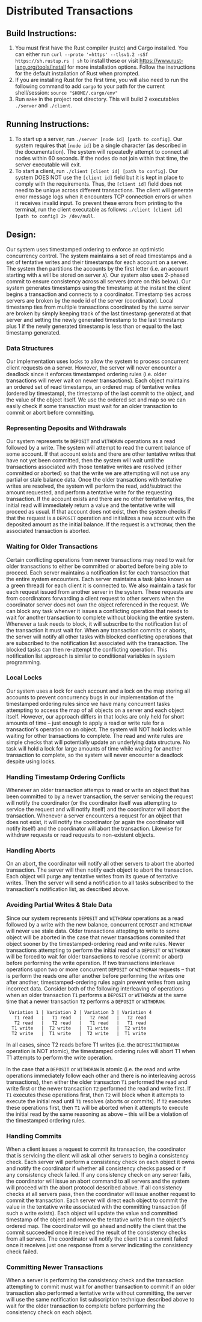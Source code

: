# Distributed Transactions

## Build Instructions:

1. You must first have the Rust compiler (rustc) and Cargo installed. You can either run `curl --proto '=https' --tlsv1.2 -sSf https://sh.rustup.rs | sh` to install these or visit https://www.rust-lang.org/tools/install for more installation options. Follow the instructions for the default installation of Rust when prompted.
2. If you are installing Rust for the first time, you will also need to run the following command to add `cargo` to your path for the current shell/session: `source "$HOME/.cargo/env"`
3. Run `make` in the project root directory. This will build 2 executables `./server` and `./client`.

## Running Instructions:

1. To start up a server, run `./server [node id] [path to config]`. Our system requires that `[node id]` be a single character (as described in the documentation). The system will repeatedly attempt to connect all nodes within 60 seconds. If the nodes do not join within that time, the server executable will exit.  
2. To start a client, run `./client [client id] [path to config]`. Our system DOES NOT use the `[client id]` field but it is kept in place to comply with the requirements. Thus, the `[client id]` field does not need to be unique across different transactions. The client will generate error message logs when it encounters TCP connection errors or when it receives invalid input. To prevent these errors from printing to the terminal, run the client executable as follows: `./client [client id] [path to config] 2> /dev/null`. 

## Design: 
Our system uses timestamped ordering to enforce an optimistic concurrency control. The system maintains a set of read timestamps and a set of tentative writes and their timestamps for each account on a server. The system then partitions the accounts by the first letter (i.e. an account starting with `A` will be stored on server `A`). Our system also uses 2-phased commit to ensure consistency across all servers (more on this below). Our system generates timestamps using the timestamp at the instant the client begins a transaction and connects to a coordinator. Timestamp ties across servers are broken by the node id of the server (coordinator). Local timestamp ties from multiple transactions coordinated by the same server are broken by simply keeping track of the last timestamp generated at that server and setting the newly generated timestamp to the last timestamp plus 1 if the newly generated timestamp is less than or equal to the last timestamp generated. 

### Data Structures
Our implementation uses locks to allow the system to process concurrent client requests on a server. However, the server will never encounter a deadlock since it enforces timestamped ordering rules (i.e. older transactions will never wait on newer transactions). Each object maintains an ordered set of read timestamps, an ordered map of tentative writes (ordered by timestamp), the timestamp of the last commit to the object, and the value of the object itself. We use the ordered set and map so we can easily check if some transaction must wait for an older transaction to commit or abort before committing. 

### Representing Deposits and Withdrawals
Our system represents te `DEPOSIT` and `WITHDRAW` operations as a read followed by a write. The system will attempt to read the current balance of some account. If that account exists and there are other tentative writes that have not yet been committed, then the system will wait until the transactions associated with those tentative writes are resolved (either committed or aborted) so that the write we are attempting will not use any partial or stale balance data. Once the older transactions with tentative writes are resolved, the system will perform the read, add/subtract the amount requested, and perform a tentative write for the requesting transaction. If the account exists and there are no other tentative writes, the initial read will immediately return a value and the tentative write will proceed as usual. If that account does not exist, then the system checks if that the request is a `DEPOSIT` operation and initializes a new account with the deposited amount as the initial balance. If the request is a `WITHDRAW`, then the associated transaction is aborted. 

### Waiting for Older Transactions 
Certain conflicting operations from newer transactions may need to wait for older transactions to either be committed or aborted before being able to proceed. Each server maintains a notification list for each transaction that the entire system encounters. Each server maintains a task (also known as a green thread) for each client it is connected to. We also maintain a task for each request issued from another server in the system. These requests are from coordinators forwarding a client request to other servers when the coordinator server does not own the object referenced in the request. We can block any task whenver it issues a conflicting operation that needs to wait for another transaction to complete without blocking the entire system. Whenever a task needs to block, it will subscribe to the notification list of the transaction it must wait for. When any transaction commits or aborts, the server will notify all other tasks with blocked conflicting operations that are subscribed to the notification list associated with the transaction. The blocked tasks can then re-attempt the conflicting operation. This notification list approach is similar to conditional variables in system programming.

### Local Locks
Our system uses a lock for each account and a lock on the map storing all accounts to prevent concurrency bugs in our implementation of the timestamped ordering rules since we have many concurrent tasks attempting to access the map of all objects on a server and each object itself. However, our approach differs in that locks are only held for short amounts of time – just enough to apply a read or write rule for a transaction's operation on an object. The system will NOT hold locks while waiting for other transactions to complete. The read and write rules are simple checks that will potentially update an underlying data structure. No task will hold a lock for large amounts of time while waiting for another transaction to complete, so the system will never encounter a deadlock despite using locks. 

### Handling Timestamp Ordering Conflicts
Whenever an older transaction attemps to read or write an object that has been committed to by a newer transaction, the server servicing the request will notify the coordinator (or the coordinator itself was attempting to service the request and will notify itself) and the coordinator will abort the transaction. Whenever a server encounters a request for an object that does not exist, it will notify the coordinator (or again the coordinator will notify itself) and the coordinator will abort the transaction. Likewise for withdraw requests or read requests to non-existent objects. 

### Handling Aborts
On an abort, the coordinator will notify all other servers to abort the aborted transaction. The server will then notify each object to abort the transaction. Each object will purge any tentative writes from its queue of tentative writes. Then the server will send a notification to all tasks subscribed to the transaction's notification list, as described above. 

### Avoiding Partial Writes & Stale Data
Since our system represents `DEPOSIT` and `WITHDRAW` operations as a read followed by a write with the new balance, concurrent `DEPOSIT` and `WITHDRAW` will never use stale data. Older transactions attepting to write to some object will be aborted in the case that newer transactions commited that object sooner by the timestamped-ordering read and write rules. Newer transactions attempting to perform the initial read of a `DEPOSIT` or `WITHDRAW` will be forced to wait for older transactions to resolve (commit or abort) before performing the write operation. If two transactions interleave operations upon two or more concurrent `DEPOSIT` or `WITHDRAW` requests – that is perform the reads one after another before performing the writes one after another, timestamped-ordering rules again prevent writes from using incorrect data. Consider both of the following interleaving of operations when an older transaction `T1` performs a `DEPOSIT` or `WITHDRAW` at the same time that a newer transaction `T2` performs a  `DEPOSIT` or `WITHDRAW`:
```
 Variation 1 | Variation 2 | Variation 3 | Variation 4
   T1 read   |   T1 read   |   T2 read   |   T2 read
   T2 read   |   T2 read   |   T1 read   |   T1 read
  T1 write   |  T2 write   |  T1 write   |  T2 write
  T2 write   |  T1 write   |  T2 write   |  T1 write
```
In all cases, since T2 reads before T1 writes (i.e. the `DEPOSIT`/`WITHDRAW` operation is NOT atomic), the timestamped ordering rules will abort T1 when T1 attempts to perform the write operation. 

In the case that a `DEPOSIT` or `WITHDRAW` is atomic (i.e. the read and write operations immediately follow each other and there is no interleaving across transactions), then either the older transacton `T1` performed the read and write first or the newer transaction `T2` performed the read and write first. If `T1` executes these operations first, then `T2` will block when it attempts to execute the initial read until `T1` resolves (aborts or commits). If `T2` executes these operations first, then `T1` will be aborted when it attempts to execute the initial read by the same reasoning as above – this will be a violation of the timestamped ordering rules. 

### Handling Commits
When a client issues a request to commit its transaction, the coordinator that is servicing the client will ask all other servers to begin a consistency check. Each server will perform a consistency check on each object it owns and notify the coordinator if whether all consistency checks passed or if any consistency check failed. If any consistency check on any server fails, the coordinator will issue an abort command to all servers and the system will proceed with the abort protocol described above. If all consistency checks at all servers pass, then the coordinator will issue another request to commit the transaction. Each server will direct each object to commit the value in the tentative write associated with the committing transaction (if such a write exists). Each object will update the value and committed timestamp of the object and remove the tentative write from the object's ordered map. The coordinator will go ahead and notify the client that the commit succeeded once it received the result of the consistency checks from all servers. The coordinator will notify the client that a commit failed once it receives just one response from a server indicating the consistency check failed. 

### Committing Newer Transactions
When a server is performing the consistency check and the transaction attempting to commit must wait for another transaction to commit if an older transaction also performed a tentative write without committing, the server will use the same notification list subscription technique described above to wait for the older transaction to complete before performing the consistency check on each object. 